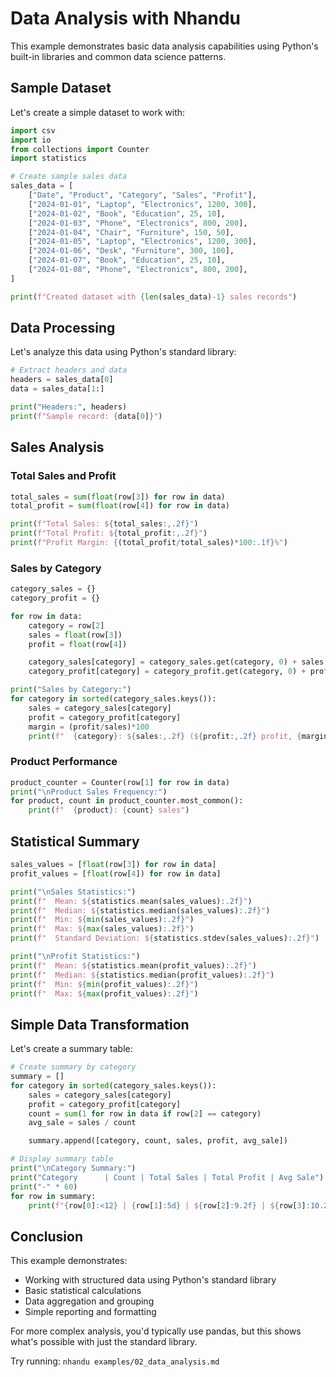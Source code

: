 # Data Analysis with Nhandu

This example demonstrates basic data analysis capabilities using Python's built-in libraries and common data science patterns.

## Sample Dataset

Let's create a simple dataset to work with:

```python
import csv
import io
from collections import Counter
import statistics

# Create sample sales data
sales_data = [
    ["Date", "Product", "Category", "Sales", "Profit"],
    ["2024-01-01", "Laptop", "Electronics", 1200, 300],
    ["2024-01-02", "Book", "Education", 25, 10],
    ["2024-01-03", "Phone", "Electronics", 800, 200],
    ["2024-01-04", "Chair", "Furniture", 150, 50],
    ["2024-01-05", "Laptop", "Electronics", 1200, 300],
    ["2024-01-06", "Desk", "Furniture", 300, 100],
    ["2024-01-07", "Book", "Education", 25, 10],
    ["2024-01-08", "Phone", "Electronics", 800, 200],
]

print(f"Created dataset with {len(sales_data)-1} sales records")
```

## Data Processing

Let's analyze this data using Python's standard library:

```python
# Extract headers and data
headers = sales_data[0]
data = sales_data[1:]

print("Headers:", headers)
print(f"Sample record: {data[0]}")
```

## Sales Analysis

### Total Sales and Profit

```python
total_sales = sum(float(row[3]) for row in data)
total_profit = sum(float(row[4]) for row in data)

print(f"Total Sales: ${total_sales:,.2f}")
print(f"Total Profit: ${total_profit:,.2f}")
print(f"Profit Margin: {(total_profit/total_sales)*100:.1f}%")
```

### Sales by Category

```python
category_sales = {}
category_profit = {}

for row in data:
    category = row[2]
    sales = float(row[3])
    profit = float(row[4])

    category_sales[category] = category_sales.get(category, 0) + sales
    category_profit[category] = category_profit.get(category, 0) + profit

print("Sales by Category:")
for category in sorted(category_sales.keys()):
    sales = category_sales[category]
    profit = category_profit[category]
    margin = (profit/sales)*100
    print(f"  {category}: ${sales:,.2f} (${profit:,.2f} profit, {margin:.1f}% margin)")
```

### Product Performance

```python
product_counter = Counter(row[1] for row in data)
print("\nProduct Sales Frequency:")
for product, count in product_counter.most_common():
    print(f"  {product}: {count} sales")
```

## Statistical Summary

```python
sales_values = [float(row[3]) for row in data]
profit_values = [float(row[4]) for row in data]

print("\nSales Statistics:")
print(f"  Mean: ${statistics.mean(sales_values):.2f}")
print(f"  Median: ${statistics.median(sales_values):.2f}")
print(f"  Min: ${min(sales_values):.2f}")
print(f"  Max: ${max(sales_values):.2f}")
print(f"  Standard Deviation: ${statistics.stdev(sales_values):.2f}")

print("\nProfit Statistics:")
print(f"  Mean: ${statistics.mean(profit_values):.2f}")
print(f"  Median: ${statistics.median(profit_values):.2f}")
print(f"  Min: ${min(profit_values):.2f}")
print(f"  Max: ${max(profit_values):.2f}")
```

## Simple Data Transformation

Let's create a summary table:

```python
# Create summary by category
summary = []
for category in sorted(category_sales.keys()):
    sales = category_sales[category]
    profit = category_profit[category]
    count = sum(1 for row in data if row[2] == category)
    avg_sale = sales / count

    summary.append([category, count, sales, profit, avg_sale])

# Display summary table
print("\nCategory Summary:")
print("Category      | Count | Total Sales | Total Profit | Avg Sale")
print("-" * 60)
for row in summary:
    print(f"{row[0]:<12} | {row[1]:5d} | ${row[2]:9.2f} | ${row[3]:10.2f} | ${row[4]:7.2f}")
```

## Conclusion

This example demonstrates:
- Working with structured data using Python's standard library
- Basic statistical calculations
- Data aggregation and grouping
- Simple reporting and formatting

For more complex analysis, you'd typically use pandas, but this shows what's possible with just the standard library.

Try running: `nhandu examples/02_data_analysis.md`